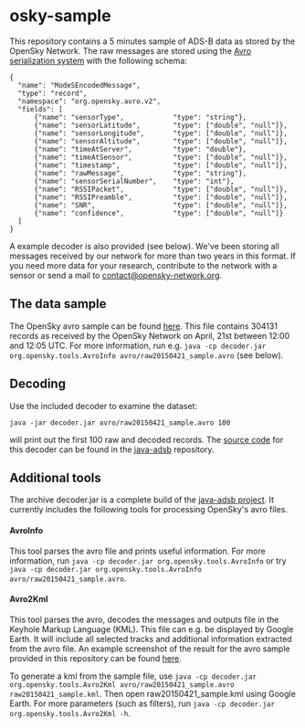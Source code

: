 # osky-sample

This repository contains a 5 minutes sample of ADS-B data as stored by the OpenSky Network. The raw messages are stored using the [Avro serialization system](https://avro.apache.org/) with the following schema:

```
{
  "name": "ModeSEncodedMessage",
  "type": "record",
  "namespace": "org.opensky.avro.v2",
  "fields": [
      {"name": "sensorType",      		"type": "string"},
      {"name": "sensorLatitude",   		"type": ["double", "null"]},
      {"name": "sensorLongitude",   	"type": ["double", "null"]},
      {"name": "sensorAltitude",      	"type": ["double", "null"]},
      {"name": "timeAtServer",   		"type": "double"},
      {"name": "timeAtSensor",   		"type": ["double", "null"]},
      {"name": "timestamp",   			"type": ["double", "null"]},
      {"name": "rawMessage",     		"type": "string"},
      {"name": "sensorSerialNumber",    "type": "int"},
      {"name": "RSSIPacket",    		"type": ["double", "null"]},
      {"name": "RSSIPreamble",    		"type": ["double", "null"]},
      {"name": "SNR",    				"type": ["double", "null"]},
      {"name": "confidence",    		"type": ["double", "null"]}
  ]
}
```
A example decoder is also provided (see below). We've been storing all messages received by our network for more than two years in this format. If you need more data for your research, contribute to the network with a sensor or send a mail to contact@opensky-network.org.

## The data sample

The OpenSky avro sample can be found [here](avro/raw20150421_sample.avro). This file contains 304131 records as received by the OpenSky Network on April,
21st between 12:00 and 12:05 UTC. For more information, run e.g. `java -cp decoder.jar org.opensky.tools.AvroInfo avro/raw20150421_sample.avro` (see below).

## Decoding

Use the included decoder to examine the dataset:

`java -jar decoder.jar avro/raw20150421_sample.avro 100`

will print out the first 100 raw and decoded records. The [source code](https://github.com/openskynetwork/java-adsb/blob/master/src/main/java/org/opensky/example/OskySampleReader.java) for this decoder can be found in the [java-adsb](https://github.com/openskynetwork/java-adsb) repository.

## Additional tools

The archive decoder.jar is a complete build of the [java-adsb project](https://github.com/openskynetwork/java-adsb). It currently includes the following tools for processing OpenSky's avro files. 

#### AvroInfo

This tool parses the avro file and prints useful information. For more information, run `java -cp decoder.jar org.opensky.tools.AvroInfo` or try `java -cp decoder.jar org.opensky.tools.AvroInfo avro/raw20150421_sample.avro`.

#### Avro2Kml

This tool parses the avro, decodes the messages and outputs file in the Keyhole Markup Language (KML). This file can e.g. be displayed by Google Earth. It will include all selected tracks and additional information extracted from the avro file. An example screenshot of the result for the avro sample provided in this repository can be found [here](img/kml_example.png).

To generate a kml from the sample file, use `java -cp decoder.jar org.opensky.tools.Avro2Kml avro/raw20150421_sample.avro raw20150421_sample.kml`. Then open raw20150421_sample.kml using Google Earth. For more parameters (such as filters), run `java -cp decoder.jar org.opensky.tools.Avro2Kml -h`.

